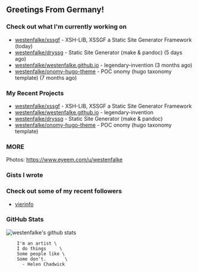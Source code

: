 ## Greetings From Germany!

### Check out what I'm currently working on

- [westenfalke/xssgf](https://github.com/westenfalke/xssgf) - XSH-LIB, XSSGF a Static Site Generator Framework (today)
- [westenfalke/dryssg](https://github.com/westenfalke/dryssg) - Static Site Generator (make &amp; pandoc) (5 days ago)
- [westenfalke/westenfalke.github.io](https://github.com/westenfalke/westenfalke.github.io) - legendary-invention (3 months ago)
- [westenfalke/onomy-hugo-theme](https://github.com/westenfalke/onomy-hugo-theme) - POC onomy (hugo taxonomy template)  (7 months ago)

### My Recent Projects

- [westenfalke/xssgf](https://github.com/westenfalke/xssgf) - XSH-LIB, XSSGF a Static Site Generator Framework
- [westenfalke/westenfalke.github.io](https://github.com/westenfalke/westenfalke.github.io) - legendary-invention
- [westenfalke/dryssg](https://github.com/westenfalke/dryssg) - Static Site Generator (make &amp; pandoc)
- [westenfalke/onomy-hugo-theme](https://github.com/westenfalke/onomy-hugo-theme) - POC onomy (hugo taxonomy template) 

### MORE 
Photos: https://www.eyeem.com/u/westenfalke

### Gists I wrote


### Check out some of my recent followers

- [vierinfo](https://github.com/vierinfo)

### GitHub Stats
![westenfalke's github stats](https://github-readme-stats.vercel.app/api?username=westenfalke&count_private=true&hide_title=true)

```vim 
    I'm an artist \
    I do things     \
    Some people like \
    Some don't.       \
      - Helen Chadwick
```
